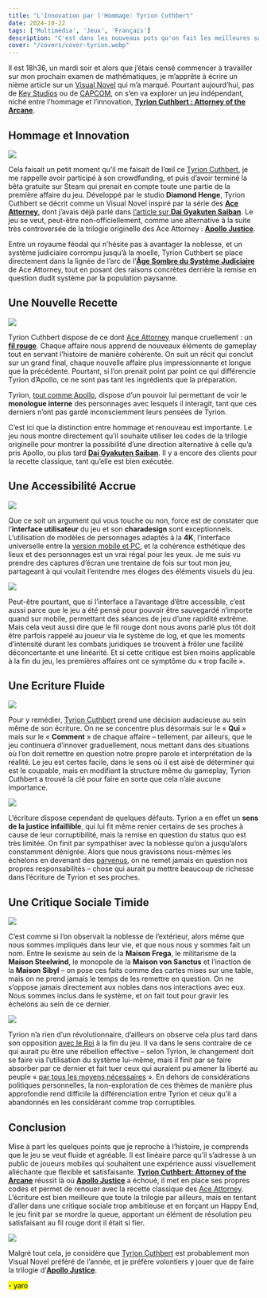 ```yaml
---
title: "L'Innovation par l'Hommage: Tyrion Cuthbert"
date: 2024-10-22
tags: ['Multimédia', 'Jeux', 'Français']
description: "C'est dans les nouveaux pots qu'on fait les meilleures soupes."
cover: "/covers/cover-tyrion.webp"
---
```


Il est 18h36, un mardi soir et alors que j’étais censé commencer à travailler sur mon prochain examen de mathématiques, je m’apprête à écrire un nième article sur un [Visual Novel](https://fr.wikipedia.org/wiki/Visual_novel) qui m’a marqué. Pourtant aujourd’hui, pas de [Key Studios](https://fr.wikipedia.org/wiki/Key_(entreprise)) ou de [CAPCOM](https://fr.wikipedia.org/wiki/Capcom), on s’en va explorer un jeu indépendant, niché entre l’hommage et l’innovation, [**Tyrion Cuthbert : Attorney of the Arcane**](https://store.steampowered.com/app/1590230/Tyrion_Cuthbert_Attorney_of_the_Arcane/).

## Hommage et Innovation

![](<Tyrion+Close (1).png>)

Cela faisait un petit moment qu’il me faisait de l’œil ce [Tyrion Cuthbert](https://attorneyofthearcane.fandom.com/wiki/Tyrion_Cuthbert:_Attorney_of_the_Arcane), je me rappelle avoir participé à son crowdfunding, et puis d’avoir terminé la bêta gratuite sur Steam qui prenait en compte toute une partie de la première affaire du jeu. Développé par le studio **Diamond Henge**, Tyrion Cuthbert se décrit comme un Visual Novel inspiré par la série des [**Ace Attorney**](https://www.ace-attorney.com/), dont j’avais déjà parlé dans [l’article sur **Dai Gyakuten Saiban**](https://skoomaden.me/fr/posts/dai-gyakuten-saiban). Le jeu se veut, peut-être non-officiellement, comme une alternative à la suite très controversée de la trilogie originelle des Ace Attorney : [**Apollo Justice**](https://fr.wikipedia.org/wiki/Apollo_Justice:_Ace_Attorney).

Entre un royaume féodal qui n’hésite pas à avantager la noblesse, et un système judiciaire corrompu jusqu’à la moelle, Tyrion Cuthbert se place directement dans la lignée de l’arc de l’[**Âge Sombre du Système Judiciaire**](https://aceattorney.fandom.com/wiki/Dark_age_of_the_law) de Ace Attorney, tout en posant des raisons concrètes derrière la remise en question dudit système par la population paysanne.

## Une Nouvelle Recette

![](image-204.png)

Tyrion Cuthbert dispose de ce dont [Ace Attorney](https://www.ace-attorney.com/) manque cruellement : un [**fil rouge**](https://www.linternaute.fr/dictionnaire/fr/definition/fil-rouge/). Chaque affaire nous apprend de nouveaux éléments de gameplay tout en servant l’histoire de manière cohérente. On suit un récit qui conclut sur un grand final, chaque nouvelle affaire plus impressionnante et longue que la précédente. Pourtant, si l’on prenait point par point ce qui différencie Tyrion d’Apollo, ce ne sont pas tant les ingrédients que la préparation.

Tyrion, [tout comme Apollo](https://aceattorney.fandom.com/wiki/Bracelet), dispose d’un pouvoir lui permettant de voir le **monologue interne** des personnages avec lesquels il interagit, tant que ces derniers n’ont pas gardé inconsciemment leurs pensées de Tyrion. 

C’est ici que la distinction entre hommage et renouveau est importante. Le jeu nous montre directement qu’il souhaite utiliser les codes de la trilogie originelle pour montrer la possibilité d’une direction alternative à celle qu’a pris Apollo, ou plus tard [**Dai Gyakuten Saiban**](https://skoomaden.me/fr/posts/dai-gyakuten-saiban). Il y a encore des clients pour la recette classique, tant qu’elle est bien exécutée.

## Une Accessibilité Accrue

![](image-205.png)

Que ce soit un argument qui vous touche ou non, force est de constater que l’**interface utilisateur** du jeu et son **charadesign** sont exceptionnels. L’utilisation de modèles de personnages adaptés à la **4K**, l’interface universelle entre la [version mobile et PC](https://vndb.org/v45489), et la cohérence esthétique des lieux et des personnages est un vrai régal pour les yeux. Je me suis vu prendre des captures d’écran une trentaine de fois sur tout mon jeu, partageant à qui voulait l’entendre mes éloges des éléments visuels du jeu.

![](image-206.png)

Peut-être pourtant, que si l’interface a l’avantage d’être accessible, c’est aussi parce que le jeu a été pensé pour pouvoir être sauvegardé n’importe quand sur mobile, permettant des séances de jeu d’une rapidité extrême. Mais cela veut aussi dire que le fil rouge dont nous avons parlé plus tôt doit être parfois rappelé au joueur via le système de log, et que les moments d’intensité durant les combats juridiques se trouvent à frôler une facilité déconcertante et une linéarité. Et si cette critique est bien moins applicable à la fin du jeu, les premières affaires ont ce symptôme du « trop facile ».

## Une Ecriture Fluide

![](image-207.png)

Pour y remédier, [Tyrion Cuthbert](https://attorneyofthearcane.fandom.com/wiki/Tyrion_Cuthbert:_Attorney_of_the_Arcane) prend une décision audacieuse au sein même de son écriture. On ne se concentre plus désormais sur le « **Qui** » mais sur le « **Comment** » de chaque affaire – tellement, par ailleurs, que le jeu continuera d’innover graduellement, nous mettant dans des situations où l’on doit remettre en question notre propre parole et interprétation de la réalité. Le jeu est certes facile, dans le sens où il est aisé de déterminer qui est le coupable, mais en modifiant la structure même du gameplay, Tyrion Cuthbert a trouvé la clé pour faire en sorte que cela n’aie aucune importance.

![](image-208.png)

L’écriture dispose cependant de quelques défauts. Tyrion a en effet un **sens de la justice infaillible**, qui lui fit même renier certains de ses proches à cause de leur corruptibilité, mais la remise en question du status quo est très limitée. On finit par sympathiser avec la noblesse qu’on a jusqu’alors constamment dénigrée. Alors que nous gravissons nous-mêmes les échelons en devenant des [parvenus](https://www.larousse.fr/dictionnaires/francais/parvenu/58417), on ne remet jamais en question nos propres responsabilités – chose qui aurait pu mettre beaucoup de richesse dans l’écriture de Tyrion et ses proches.

## Une Critique Sociale Timide

![](image-209.png)

C’est comme si l’on observait la noblesse de l’extérieur, alors même que nous sommes impliqués dans leur vie, et que nous nous y sommes fait un nom. Entre le sexisme au sein de la **Maison Frega**, le militarisme de la **Maison Steelwind**, le monopole de la **Maison von Sanctus** et l’inaction de la **Maison Sibyl** – on pose ces faits comme des cartes mises sur une table, mais on ne prend jamais le temps de les remettre en question. On ne s’oppose jamais directement aux nobles dans nos interactions avec eux. Nous sommes inclus dans le système, et on fait tout pour gravir les échelons au sein de ce dernier.

![](image-210.png)

Tyrion n’a rien d’un révolutionnaire, d’ailleurs on observe cela plus tard dans son opposition [avec le Roi](https://tyrion-cuthbert-attorney-of-the-arcane.fandom.com/wiki/Aster_de_Wyverngarde) à la fin du jeu. Il va dans le sens contraire de ce qui aurait pu être une rébellion effective – selon Tyrion, le changement doit se faire via l’utilisation du système lui-même, mais il finit par se faire absorber par ce dernier et fait tuer ceux qui auraient pu amener la liberté au peuple « [par tous les moyens nécessaires](https://en.wikipedia.org/wiki/By_any_means_necessary) ». En dehors de considérations politiques personnelles, la non-exploration de ces thèmes de manière plus approfondie rend difficile la différenciation entre Tyrion et ceux qu’il a abandonnés en les considérant comme trop corruptibles.

## Conclusion

Mise à part les quelques points que je reproche à l’histoire, je comprends que le jeu se veut fluide et agréable. Il est linéaire parce qu’il s’adresse à un public de joueurs mobiles qui souhaitent une expérience aussi visuellement alléchante que flexible et satisfaisante. [**Tyrion Cuthbert: Attorney of the Arcane**](https://attorneyofthearcane.fandom.com/wiki/Tyrion_Cuthbert:_Attorney_of_the_Arcane) réussit là où [**Apollo Justice**](https://www.ace-attorney.com/aj-trilogy/) a échoué, il met en place ses propres codes et permet de renouer avec la recette classique des [Ace Attorney](https://www.ace-attorney.com/). L’écriture est bien meilleure que toute la trilogie par ailleurs, mais en tentant d’aller dans une critique sociale trop ambitieuse et en forçant un Happy End, le jeu finit par se mordre la queue, apportant un élément de résolution peu satisfaisant au fil rouge dont il était si fier.

![](image-211.png)

Malgré tout cela, je considère que [Tyrion Cuthbert](https://attorneyofthearcane.fandom.com/wiki/Tyrion_Cuthbert:_Attorney_of_the_Arcane) est probablement mon Visual Novel préféré de l’année, et je préfère volontiers y jouer que de faire la trilogie d’[**Apollo Justice**](https://www.ace-attorney.com/aj-trilogy/).

<mark>- yaro</mark>